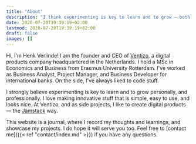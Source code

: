 ```yaml
---
title: "About"
description: "I think experimenting is key to learn and to grow — both professionally and personaly. I like making digital products that are simple, easy to use, and look nice. I'm the founder of Ventizo."
date: 2020-07-20T19:39:19+02:00
lastmod: 2020-07-20T19:39:19+02:00
draft: false
images: []
---
```


Hi, I'm Henk Verlinde! I am the founder and CEO of [Ventizo](https://ventizo.com/), a digital products company headquartered in the Netherlands. I hold a MSc in Economics and Business from Erasmus University Rotterdam. I've worked as Business Analyst, Project Manager, and Business Developer for international banks. On the side, I've always liked to code stuff.

I strongly believe experimenting is key to learn and to grow personally, and professionally. I love making innovative stuff that is simple, easy to use, and looks nice. At Ventizo, and as side projects, I like to create digital products — the [Jamstack](https://jamstack.org/) way.

This website is a journal, where I record my thoughts and learnings, and showcase my projects. I do hope it will serve you too. Feel free to [contact me]({{< ref "contact/index.md" >}}) if you have any questions.
